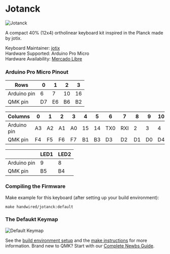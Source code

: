 # Jotanck

![Jotanck](https://i.imgur.com/bBfO4L2.jpg)

A compact 40% (12x4) ortholinear keyboard kit inspired in the Planck made by jotix.

Keyboard Maintainer: [jotix](https://github.com/jotix)  
Hardware Supported: Arduino Pro Micro  
Hardware Availability: [Mercado Libre](https://articulo.mercadolibre.com.ar/MLA-771696548-teclado-mecanico-handwired-black-switchs-pbt-keycaps-_JM)

### Arduino Pro Micro Pinout

| Rows        | 0  | 1  | 2  | 3  |
|-------------|----|----|----|----|
| Arduino pin | 6  | 7  | 10 | 16 |
| QMK pin     | D7 | E6 | B6 | B2 |

| Columns     | 0  | 1  | 2  | 3  | 4  | 5  | 6   | 7   | 8  | 9  | 10 | 11 |
|-------------|----|----|----|----|----|----|-----|-----|----|----|----|----|
| Arduino pin | A3 | A2 | A1 | A0 | 15 | 14 | TX0 | RXI | 2  | 3  | 4  | 5  |
| QMK pin     | F4 | F5 | F6 | F7 | B1 | B3 | D3  | D2  | D1 | D0 | D4 | C6 |

|             | LED1 | LED2 |
|-------------|------|------|
| Arduino pin | 9    | 8    |
| QMK pin     | B5   | B4   |

### Compiling the Firmware

Make example for this keyboard (after setting up your build environment):

    make handwired/jotanck:default

### The Defaukt Keymap

![Default Keymap](https://i.imgur.com/xh7Dmd7.png)

See the [build environment setup](https://docs.qmk.fm/#/getting_started_build_tools) and the [make instructions](https://docs.qmk.fm/#/getting_started_make_guide) for more information. Brand new to QMK? Start with our [Complete Newbs Guide](https://docs.qmk.fm/#/newbs).
